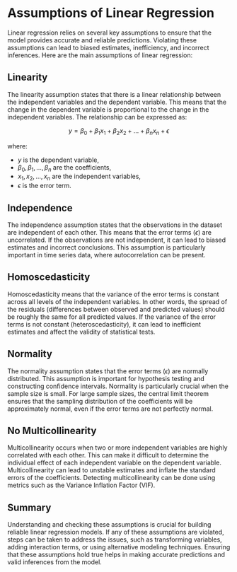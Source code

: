 # Assumptions of Linear Regression

Linear regression relies on several key assumptions to ensure that the model provides accurate and reliable predictions. Violating these assumptions can lead to biased estimates, inefficiency, and incorrect inferences. Here are the main assumptions of linear regression:

## Linearity

The linearity assumption states that there is a linear relationship between the independent variables and the dependent variable. This means that the change in the dependent variable is proportional to the change in the independent variables. The relationship can be expressed as:

$$ y = \beta_0 + \beta_1 x_1 + \beta_2 x_2 + \ldots + \beta_n x_n + \epsilon $$

where:
- $y$ is the dependent variable,
- $\beta_0, \beta_1, \ldots, \beta_n$ are the coefficients,
- $x_1, x_2, \ldots, x_n$ are the independent variables,
- $\epsilon$ is the error term.

## Independence

The independence assumption states that the observations in the dataset are independent of each other. This means that the error terms ($\epsilon$) are uncorrelated. If the observations are not independent, it can lead to biased estimates and incorrect conclusions. This assumption is particularly important in time series data, where autocorrelation can be present.

## Homoscedasticity

Homoscedasticity means that the variance of the error terms is constant across all levels of the independent variables. In other words, the spread of the residuals (differences between observed and predicted values) should be roughly the same for all predicted values. If the variance of the error terms is not constant (heteroscedasticity), it can lead to inefficient estimates and affect the validity of statistical tests.

## Normality

The normality assumption states that the error terms ($\epsilon$) are normally distributed. This assumption is important for hypothesis testing and constructing confidence intervals. Normality is particularly crucial when the sample size is small. For large sample sizes, the central limit theorem ensures that the sampling distribution of the coefficients will be approximately normal, even if the error terms are not perfectly normal.

## No Multicollinearity

Multicollinearity occurs when two or more independent variables are highly correlated with each other. This can make it difficult to determine the individual effect of each independent variable on the dependent variable. Multicollinearity can lead to unstable estimates and inflate the standard errors of the coefficients. Detecting multicollinearity can be done using metrics such as the Variance Inflation Factor (VIF).

## Summary

Understanding and checking these assumptions is crucial for building reliable linear regression models. If any of these assumptions are violated, steps can be taken to address the issues, such as transforming variables, adding interaction terms, or using alternative modeling techniques. Ensuring that these assumptions hold true helps in making accurate predictions and valid inferences from the model.

